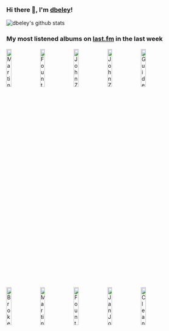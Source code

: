 ### Hi there 👋, I'm [dbeley](https://dbeley.ovh/en)!

![dbeley's github stats](https://github-readme-stats.vercel.app/api?username=dbeley)

### My most listened albums on [last.fm](https://www.last.fm/user/d_beley) in the last week

[<img src='https://lastfm.freetls.fastly.net/i/u/300x300/318bb92b21bd02bb93197bb961e2b353.jpg' width='16%' height='16%' alt='Martin Newell - The Greatest Living Englishman'>](https://www.last.fm/music/martin%2bnewell/the%2bgreatest%2bliving%2benglishman)&nbsp;
[<img src='https://lastfm.freetls.fastly.net/i/u/300x300/ace8ba2463f4de4814b5cb5a4cccedbc.jpg' width='16%' height='16%' alt='Fountains of Wayne - Welcome Interstate Managers'>](https://www.last.fm/music/fountains%2bof%2bwayne/welcome%2binterstate%2bmanagers)&nbsp;
[<img src='https://lastfm.freetls.fastly.net/i/u/300x300/92648e2d569542529d6bda727676d4b2.png' width='16%' height='16%' alt='John Zorn - Naked City'>](https://www.last.fm/music/john%2bzorn/naked%2bcity)&nbsp;
[<img src='https://lastfm.freetls.fastly.net/i/u/300x300/1704ddb0e34e4399b75576bbcdb21bce.png' width='16%' height='16%' alt='John Zorn - Bar Kokhba'>](https://www.last.fm/music/john%2bzorn/bar%2bkokhba)&nbsp;
[<img src='https://lastfm.freetls.fastly.net/i/u/300x300/983d44f12dd1d2a488e80266dbd4a61d.png' width='16%' height='16%' alt='Guided by Voices - Isolation Drills'>](https://www.last.fm/music/guided%2bby%2bvoices/isolation%2bdrills)&nbsp;
<br>
[<img src='https://lastfm.freetls.fastly.net/i/u/300x300/f0f473a5811f4cd1bbfa6233afadf82d.jpg' width='16%' height='16%' alt='Broken Social Scene - You Forgot It In People'>](https://www.last.fm/music/broken%2bsocial%2bscene/you%2bforgot%2bit%2bin%2bpeople)&nbsp;
[<img src='https://lastfm.freetls.fastly.net/i/u/300x300/9e8660d71f4f3878bbfd60dcc387ce01.jpg' width='16%' height='16%' alt='Martin Newell - The Off White Album'>](https://www.last.fm/music/martin%2bnewell/the%2boff%2bwhite%2balbum)&nbsp;
[<img src='https://lastfm.freetls.fastly.net/i/u/300x300/65c77be325b04c2eb2fec9674a7fa62a.jpg' width='16%' height='16%' alt='Fountains of Wayne - Fountains of Wayne'>](https://www.last.fm/music/fountains%2bof%2bwayne/fountains%2bof%2bwayne)&nbsp;
[<img src='https://lastfm.freetls.fastly.net/i/u/300x300/59e286bb3c4d44449a8841ff35b16821.png' width='16%' height='16%' alt='Jan Johansson - Jazz på svenska'>](https://www.last.fm/music/jan%2bjohansson/jazz%2bp%25c3%25a5%2bsvenska)&nbsp;
[<img src='https://lastfm.freetls.fastly.net/i/u/300x300/9bbc2616ff9d4192eebde1e80145e6f7.jpg' width='16%' height='16%' alt='Cleaners From Venus - On Any Normal Monday'>](https://www.last.fm/music/cleaners%2bfrom%2bvenus/on%2bany%2bnormal%2bmonday)&nbsp;
<br>
